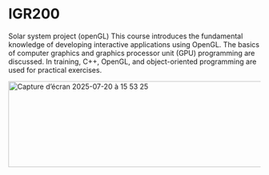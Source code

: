 # IGR200
Solar system project (openGL)
This course introduces the fundamental knowledge of developing interactive applications using OpenGL. The basics of computer graphics and graphics processor unit (GPU) programming are discussed. In training, C++, OpenGL, and object-oriented programming are used for practical exercises.

<img width="597" height="172" alt="Capture d’écran 2025-07-20 à 15 53 25" src="https://github.com/user-attachments/assets/3204fecc-896f-4c0c-9529-17a7206c9cfe" />

